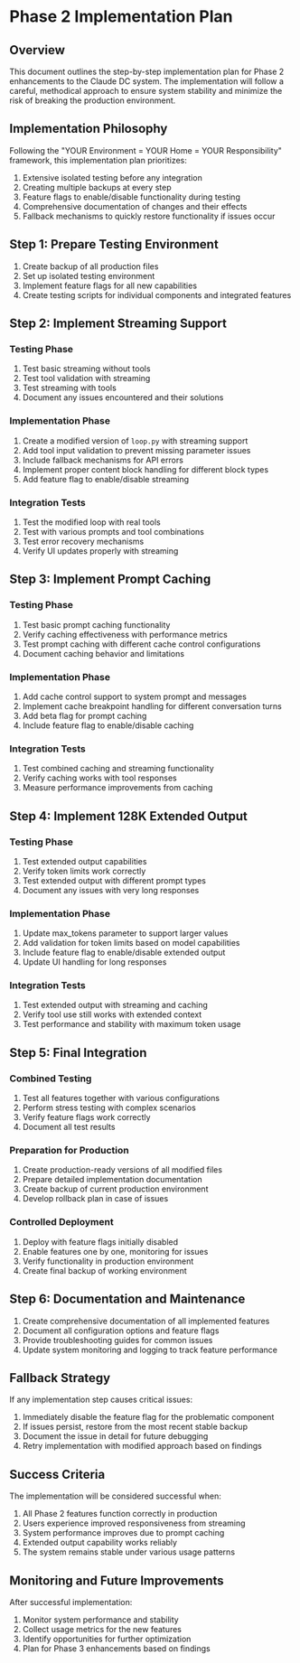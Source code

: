 # Phase 2 Implementation Plan

## Overview

This document outlines the step-by-step implementation plan for Phase 2 enhancements to the Claude DC system. The implementation will follow a careful, methodical approach to ensure system stability and minimize the risk of breaking the production environment.

## Implementation Philosophy

Following the "YOUR Environment = YOUR Home = YOUR Responsibility" framework, this implementation plan prioritizes:

1. Extensive isolated testing before any integration
2. Creating multiple backups at every step
3. Feature flags to enable/disable functionality during testing
4. Comprehensive documentation of changes and their effects
5. Fallback mechanisms to quickly restore functionality if issues occur

## Step 1: Prepare Testing Environment

1. Create backup of all production files
2. Set up isolated testing environment
3. Implement feature flags for all new capabilities
4. Create testing scripts for individual components and integrated features

## Step 2: Implement Streaming Support

### Testing Phase
1. Test basic streaming without tools
2. Test tool validation with streaming
3. Test streaming with tools
4. Document any issues encountered and their solutions

### Implementation Phase
1. Create a modified version of `loop.py` with streaming support
2. Add tool input validation to prevent missing parameter issues
3. Include fallback mechanisms for API errors
4. Implement proper content block handling for different block types
5. Add feature flag to enable/disable streaming

### Integration Tests
1. Test the modified loop with real tools
2. Test with various prompts and tool combinations
3. Test error recovery mechanisms
4. Verify UI updates properly with streaming

## Step 3: Implement Prompt Caching

### Testing Phase
1. Test basic prompt caching functionality
2. Verify caching effectiveness with performance metrics
3. Test prompt caching with different cache control configurations
4. Document caching behavior and limitations

### Implementation Phase
1. Add cache control support to system prompt and messages
2. Implement cache breakpoint handling for different conversation turns
3. Add beta flag for prompt caching
4. Include feature flag to enable/disable caching

### Integration Tests
1. Test combined caching and streaming functionality
2. Verify caching works with tool responses
3. Measure performance improvements from caching

## Step 4: Implement 128K Extended Output

### Testing Phase
1. Test extended output capabilities
2. Verify token limits work correctly
3. Test extended output with different prompt types
4. Document any issues with very long responses

### Implementation Phase
1. Update max_tokens parameter to support larger values
2. Add validation for token limits based on model capabilities
3. Include feature flag to enable/disable extended output
4. Update UI handling for long responses

### Integration Tests
1. Test extended output with streaming and caching
2. Verify tool use still works with extended context
3. Test performance and stability with maximum token usage

## Step 5: Final Integration

### Combined Testing
1. Test all features together with various configurations
2. Perform stress testing with complex scenarios
3. Verify feature flags work correctly
4. Document all test results

### Preparation for Production
1. Create production-ready versions of all modified files
2. Prepare detailed implementation documentation
3. Create backup of current production environment
4. Develop rollback plan in case of issues

### Controlled Deployment
1. Deploy with feature flags initially disabled
2. Enable features one by one, monitoring for issues
3. Verify functionality in production environment
4. Create final backup of working environment

## Step 6: Documentation and Maintenance

1. Create comprehensive documentation of all implemented features
2. Document all configuration options and feature flags
3. Provide troubleshooting guides for common issues
4. Update system monitoring and logging to track feature performance

## Fallback Strategy

If any implementation step causes critical issues:
1. Immediately disable the feature flag for the problematic component
2. If issues persist, restore from the most recent stable backup
3. Document the issue in detail for future debugging
4. Retry implementation with modified approach based on findings

## Success Criteria

The implementation will be considered successful when:
1. All Phase 2 features function correctly in production
2. Users experience improved responsiveness from streaming
3. System performance improves due to prompt caching
4. Extended output capability works reliably
5. The system remains stable under various usage patterns

## Monitoring and Future Improvements

After successful implementation:
1. Monitor system performance and stability
2. Collect usage metrics for the new features
3. Identify opportunities for further optimization
4. Plan for Phase 3 enhancements based on findings
